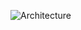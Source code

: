 ![Architecture](https://user-images.githubusercontent.com/98812321/157650332-318545a2-65d3-4d12-9332-99e56ab24bfc.png)

